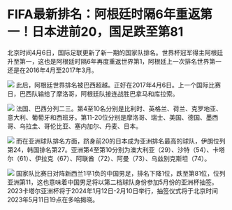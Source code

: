 # FIFA最新排名：阿根廷时隔6年重返第一！日本进前20，国足跌至第81

北京时间4月6日，国际足联更新了新一期的国家队排名。世界杯冠军得主阿根廷升至第一，这也是阿根廷时隔6年再度重返世界第1，阿根廷上一次排名世界第一还是在2016年4月至2017年3月。

![](https://inews.gtimg.com/news_bt/OiSpYcVPdj2ETgYklVPMhg_zlmmxqNqbnChO6b5Ftv5RcAA/1000)
此后，阿根廷世界排名被巴西超越。正好在2017年4月6日。上一个国际比赛日，巴西队输给了摩洛哥，阿根廷队接连战胜巴拿马和库拉索。

![](https://inews.gtimg.com/news_bt/O0szzkRb-2RPsK3ww9b8nHOkq-RMJG1jpdSO0IvmOWILwAA/1000)
法国、巴西分列二三。第4至10名分别是比利时、英格兰、荷兰、克罗地亚、意大利、葡萄牙和西班牙。第11-20位分别是摩洛哥、瑞士、美国、德国、墨西哥、乌拉圭、哥伦比亚、塞内加尔、丹麦、日本。

![](https://inews.gtimg.com/news_bt/OY4P_yffNihDM8oDOZsqnpQBTbessQ70R97R-nw0mV79AAA/1000)
而在亚洲球队排名方面，跻身前20的日本成为亚洲排名最高的球队，伊朗位列第24，韩国排名第27。亚洲第4至第10分别为澳大利亚（29）、沙特（54）、卡塔尔（61）、伊拉克（67）、阿联酋（72）、阿曼（73）、乌兹别克斯坦（74）。

![](https://inews.gtimg.com/news_bt/OPx0cPMFObE2NPEinXwbH0LZJEWcFjDYLhw7vOxvaXSrAAA/1000)
国家队比赛日对阵新西兰1平1负的中国男足，排名下降1位，跌至第81位，位列亚洲第11，这也意味着中国男足将以第二档球队身份参加5月份的亚洲杯抽签。2023卡塔尔亚洲杯将于2024年1月12日-2月10日举行，抽签仪式将于北京时间2023年5月11日19点在多哈揭晓。


